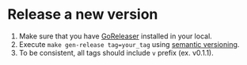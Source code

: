 # Release a new version

1. Make sure that you have [GoReleaser](https://goreleaser.com/install/) installed in your local.
2. Execute `make gen-release tag=your_tag` using [semantic versioning](https://goreleaser.com/limitations/semver/).
3. To be consistent, all tags should include `v` prefix (ex. v0.1.1).
